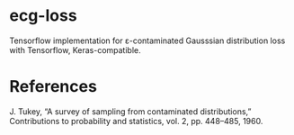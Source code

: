 # ecg-loss
Tensorflow implementation for ε-contaminated Gausssian distribution loss with Tensorflow, Keras-compatible.

# References
J. Tukey, “A survey of sampling from contaminated distributions,”
Contributions to probability and statistics, vol. 2, pp. 448–485,
1960.
